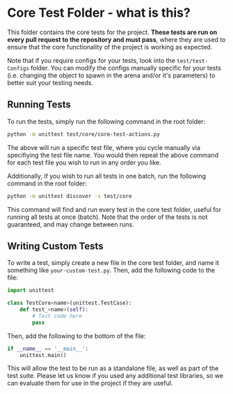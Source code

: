 # Core Test Folder - what is this?

This folder contains the core tests for the project. **These tests are run on every pull request to the repository and must pass**, where they are used to ensure that the core functionality of the project is working as expected. 

Note that if you require configs for your tests, look into the `test/test-Configs` folder. You can modify the configs manually specific for your tests (i.e. changing the object to spawn in the arena and/or it's parameters) to better suit your testing needs.

## Running Tests

To run the tests, simply run the following command in the root folder:

```bash
python -m unittest test/core/core-test-actions.py
```
The above will run a specific test file, where you cycle manually via specifiying the test file name. You would then repeat the above command for each test file you wish to run in any order you like.

Additionally, if you wish to run all tests in one batch, run the following command in the root folder:

```bash
python -m unittest discover -s test/core
```

This command will find and run every test in the core test folder, useful for running all tests at once (batch). Note that the order of the tests is not guaranteed, and may change between runs.

## Writing Custom Tests

To write a test, simply create a new file in the core test folder, and name it something like `your-custom-test.py`. Then, add the following code to the file:

```python
import unittest

class TestCore<name>(unittest.TestCase):
    def test_<name>(self):
        # Test code here
        pass
```

Then, add the following to the bottom of the file:

```python
if __name__ == '__main__':
    unittest.main()
```

This will allow the test to be run as a standalone file, as well as part of the test suite. Please let us know if you used any additional test libraries, so we can evaluate them for use in the project if they are useful.